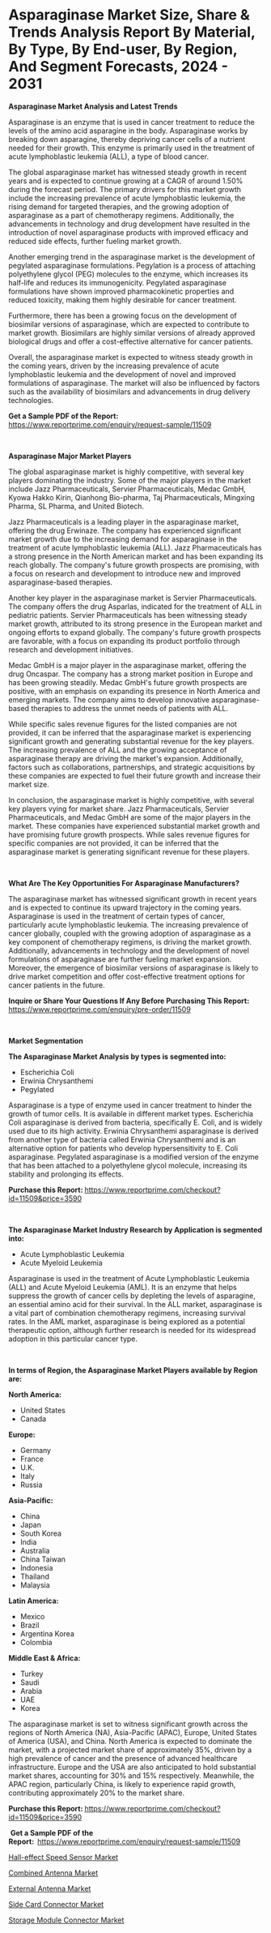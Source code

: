 <p><h1>Asparaginase Market Size, Share & Trends Analysis Report By Material, By Type, By End-user, By Region, And Segment Forecasts, 2024 - 2031</h1></p><p><strong>Asparaginase Market Analysis and Latest Trends</strong></p>
<p><p>Asparaginase is an enzyme that is used in cancer treatment to reduce the levels of the amino acid asparagine in the body. Asparaginase works by breaking down asparagine, thereby depriving cancer cells of a nutrient needed for their growth. This enzyme is primarily used in the treatment of acute lymphoblastic leukemia (ALL), a type of blood cancer.</p><p>The global asparaginase market has witnessed steady growth in recent years and is expected to continue growing at a CAGR of around 1.50% during the forecast period. The primary drivers for this market growth include the increasing prevalence of acute lymphoblastic leukemia, the rising demand for targeted therapies, and the growing adoption of asparaginase as a part of chemotherapy regimens. Additionally, the advancements in technology and drug development have resulted in the introduction of novel asparaginase products with improved efficacy and reduced side effects, further fueling market growth.</p><p>Another emerging trend in the asparaginase market is the development of pegylated asparaginase formulations. Pegylation is a process of attaching polyethylene glycol (PEG) molecules to the enzyme, which increases its half-life and reduces its immunogenicity. Pegylated asparaginase formulations have shown improved pharmacokinetic properties and reduced toxicity, making them highly desirable for cancer treatment.</p><p>Furthermore, there has been a growing focus on the development of biosimilar versions of asparaginase, which are expected to contribute to market growth. Biosimilars are highly similar versions of already approved biological drugs and offer a cost-effective alternative for cancer patients.</p><p>Overall, the asparaginase market is expected to witness steady growth in the coming years, driven by the increasing prevalence of acute lymphoblastic leukemia and the development of novel and improved formulations of asparaginase. The market will also be influenced by factors such as the availability of biosimilars and advancements in drug delivery technologies.</p></p>
<p><strong>Get a Sample PDF of the Report:&nbsp;</strong> <a href="https://www.reportprime.com/enquiry/request-sample/11509">https://www.reportprime.com/enquiry/request-sample/11509</a></p>
<p>&nbsp;</p>
<p><strong>Asparaginase Major Market Players</strong></p>
<p><p>The global asparaginase market is highly competitive, with several key players dominating the industry. Some of the major players in the market include Jazz Pharmaceuticals, Servier Pharmaceuticals, Medac GmbH, Kyowa Hakko Kirin, Qianhong Bio-pharma, Taj Pharmaceuticals, Mingxing Pharma, SL Pharma, and United Biotech.</p><p>Jazz Pharmaceuticals is a leading player in the asparaginase market, offering the drug Erwinaze. The company has experienced significant market growth due to the increasing demand for asparaginase in the treatment of acute lymphoblastic leukemia (ALL). Jazz Pharmaceuticals has a strong presence in the North American market and has been expanding its reach globally. The company's future growth prospects are promising, with a focus on research and development to introduce new and improved asparaginase-based therapies.</p><p>Another key player in the asparaginase market is Servier Pharmaceuticals. The company offers the drug Asparlas, indicated for the treatment of ALL in pediatric patients. Servier Pharmaceuticals has been witnessing steady market growth, attributed to its strong presence in the European market and ongoing efforts to expand globally. The company's future growth prospects are favorable, with a focus on expanding its product portfolio through research and development initiatives.</p><p>Medac GmbH is a major player in the asparaginase market, offering the drug Oncaspar. The company has a strong market position in Europe and has been growing steadily. Medac GmbH's future growth prospects are positive, with an emphasis on expanding its presence in North America and emerging markets. The company aims to develop innovative asparaginase-based therapies to address the unmet needs of patients with ALL.</p><p>While specific sales revenue figures for the listed companies are not provided, it can be inferred that the asparaginase market is experiencing significant growth and generating substantial revenue for the key players. The increasing prevalence of ALL and the growing acceptance of asparaginase therapy are driving the market's expansion. Additionally, factors such as collaborations, partnerships, and strategic acquisitions by these companies are expected to fuel their future growth and increase their market size.</p><p>In conclusion, the asparaginase market is highly competitive, with several key players vying for market share. Jazz Pharmaceuticals, Servier Pharmaceuticals, and Medac GmbH are some of the major players in the market. These companies have experienced substantial market growth and have promising future growth prospects. While sales revenue figures for specific companies are not provided, it can be inferred that the asparaginase market is generating significant revenue for these players.</p></p>
<p>&nbsp;</p>
<p><strong>What Are The Key Opportunities For Asparaginase Manufacturers?</strong></p>
<p><p>The asparaginase market has witnessed significant growth in recent years and is expected to continue its upward trajectory in the coming years. Asparaginase is used in the treatment of certain types of cancer, particularly acute lymphoblastic leukemia. The increasing prevalence of cancer globally, coupled with the growing adoption of asparaginase as a key component of chemotherapy regimens, is driving the market growth. Additionally, advancements in technology and the development of novel formulations of asparaginase are further fueling market expansion. Moreover, the emergence of biosimilar versions of asparaginase is likely to drive market competition and offer cost-effective treatment options for cancer patients in the future.</p></p>
<p><strong>Inquire or Share Your Questions If Any Before Purchasing This Report:</strong> <a href="https://www.reportprime.com/enquiry/pre-order/11509">https://www.reportprime.com/enquiry/pre-order/11509</a></p>
<p>&nbsp;</p>
<p><strong>Market Segmentation</strong></p>
<p><strong>The Asparaginase Market Analysis by types is segmented into:</strong></p>
<p><ul><li>Escherichia Coli</li><li>Erwinia Chrysanthemi</li><li>Pegylated</li></ul></p>
<p><p>Asparaginase is a type of enzyme used in cancer treatment to hinder the growth of tumor cells. It is available in different market types. Escherichia Coli asparaginase is derived from bacteria, specifically E. Coli, and is widely used due to its high activity. Erwinia Chrysanthemi asparaginase is derived from another type of bacteria called Erwinia Chrysanthemi and is an alternative option for patients who develop hypersensitivity to E. Coli asparaginase. Pegylated asparaginase is a modified version of the enzyme that has been attached to a polyethylene glycol molecule, increasing its stability and prolonging its effects.</p></p>
<p><strong>Purchase this Report:&nbsp;</strong><a href="https://www.reportprime.com/checkout?id=11509&price=3590">https://www.reportprime.com/checkout?id=11509&price=3590</a></p>
<p>&nbsp;</p>
<p><strong>The Asparaginase Market Industry Research by Application is segmented into:</strong></p>
<p><ul><li>Acute Lymphoblastic Leukemia</li><li>Acute Myeloid Leukemia</li></ul></p>
<p><p>Asparaginase is used in the treatment of Acute Lymphoblastic Leukemia (ALL) and Acute Myeloid Leukemia (AML). It is an enzyme that helps suppress the growth of cancer cells by depleting the levels of asparagine, an essential amino acid for their survival. In the ALL market, asparaginase is a vital part of combination chemotherapy regimens, increasing survival rates. In the AML market, asparaginase is being explored as a potential therapeutic option, although further research is needed for its widespread adoption in this particular cancer type.</p></p>
<p>&nbsp;</p>
<p><strong>In terms of Region, the Asparaginase Market Players available by Region are:</strong></p>
<p>
    <p> <strong> North America: </strong>
        <ul>
            <li>United States</li>
            <li>Canada</li>
        </ul>
        </p> 
    <p> <strong> Europe: </strong>
        <ul>
            <li>Germany</li>
            <li>France</li>
            <li>U.K.</li>
            <li>Italy</li>
            <li>Russia</li>
        </ul>
        </p> 
    <p> <strong> Asia-Pacific: </strong>
        <ul>
            <li>China</li>
            <li>Japan</li>
            <li>South Korea</li>
            <li>India</li>
            <li>Australia</li>
            <li>China Taiwan</li>
            <li>Indonesia</li>
            <li>Thailand</li>
            <li>Malaysia</li>
        </ul>
        </p> 
    <p> <strong> Latin America: </strong>
        <ul>
            <li>Mexico</li>
            <li>Brazil</li>
            <li>Argentina Korea</li>
            <li>Colombia</li>
        </ul>
        </p> 
    <p> <strong> Middle East & Africa: </strong>
        <ul>
            <li>Turkey</li>
            <li>Saudi</li>
            <li>Arabia</li>
            <li>UAE</li>
            <li>Korea</li>
        </ul>
    </p>
    </p>
<p><p>The asparaginase market is set to witness significant growth across the regions of North America (NA), Asia-Pacific (APAC), Europe, United States of America (USA), and China. North America is expected to dominate the market, with a projected market share of approximately 35%, driven by a high prevalence of cancer and the presence of advanced healthcare infrastructure. Europe and the USA are also anticipated to hold substantial market shares, accounting for 30% and 15% respectively. Meanwhile, the APAC region, particularly China, is likely to experience rapid growth, contributing approximately 20% to the market share.</p></p>
<p><strong>Purchase this Report: </strong><a href="https://www.reportprime.com/checkout?id=11509&price=3590">https://www.reportprime.com/checkout?id=11509&price=3590</a></p>
<p>&nbsp;<strong>Get a Sample PDF of the Report:&nbsp;&nbsp;</strong><a href="https://www.reportprime.com/enquiry/request-sample/11509">https://www.reportprime.com/enquiry/request-sample/11509</a></p>
<p><strong></strong></p>
<p><p><a href="https://medium.com/@magaliortiz1955/hall-effect-speed-sensor-market-size-cagr-trends-2024-2030-10693dd4b490">Hall-effect Speed Sensor Market</a></p><p><a href="https://medium.com/@magaliortiz1955/combined-antenna-market-insight-market-trends-growth-forecasted-from-2024-to-2031-d2e26e97e9a0">Combined Antenna Market</a></p><p><a href="https://medium.com/@magaliortiz1955/external-antenna-market-analysis-its-cagr-market-segmentation-and-global-industry-overview-2f9d470ff41f">External Antenna Market</a></p><p><a href="https://medium.com/@magaliortiz1955/side-card-connector-market-outlook-industry-overview-and-forecast-2024-to-2031-6c3025d50f17">Side Card Connector Market</a></p><p><a href="https://medium.com/@magaliortiz1955/decoding-storage-module-connector-market-metrics-market-share-trends-and-growth-patterns-f3e3601413c3">Storage Module Connector Market</a></p></p>